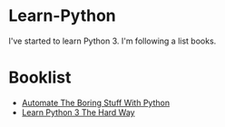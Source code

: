 # Learn-Python
I've started to learn Python 3. I'm following a list books.

# Booklist
* [Automate The Boring Stuff With Python](https://automatetheboringstuff.com)
* [Learn Python 3 The Hard Way](https://program.bruintech.org/wp-content/uploads/2018/01/learn-python3-the-hard-way-jul-4-2017.pdf)